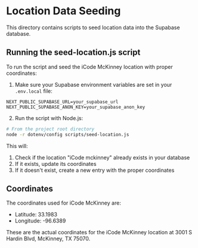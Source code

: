 # Location Data Seeding

This directory contains scripts to seed location data into the Supabase database.

## Running the seed-location.js script

To run the script and seed the iCode McKinney location with proper coordinates:

1. Make sure your Supabase environment variables are set in your `.env.local` file:

```
NEXT_PUBLIC_SUPABASE_URL=your_supabase_url
NEXT_PUBLIC_SUPABASE_ANON_KEY=your_supabase_anon_key
```

2. Run the script with Node.js:

```bash
# From the project root directory
node -r dotenv/config scripts/seed-location.js
```

This will:
1. Check if the location "iCode mckinney" already exists in your database
2. If it exists, update its coordinates
3. If it doesn't exist, create a new entry with the proper coordinates

## Coordinates

The coordinates used for iCode McKinney are:
- Latitude: 33.1983
- Longitude: -96.6389

These are the actual coordinates for the iCode McKinney location at 3001 S Hardin Blvd, McKinney, TX 75070.
